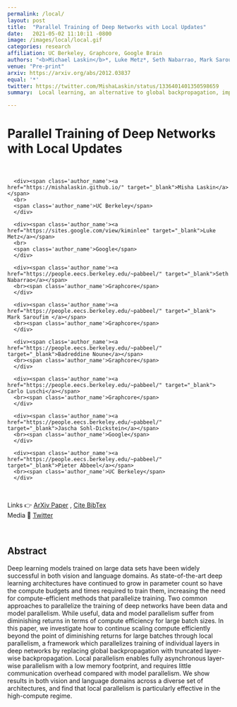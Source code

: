 ```yaml
---
permalink: /local/
layout: post
title:  "Parallel Training of Deep Networks with Local Updates"
date:   2021-05-02 11:10:11 -0800
image: /images/local/local.gif
categories: research
affiliation: UC Berkeley, Graphcore, Google Brain
authors: "<b>Michael Laskin</b>*, Luke Metz*, Seth Nabarrao, Mark Saroufim, Badreddine Noune, Carlo Luschi, Jascha Sohl-Dickstein, Pieter Abbeel"
venue: "Pre-print"
arxiv: https://arxiv.org/abs/2012.03837
equal: '*'
twitter: https://twitter.com/MishaLaskin/status/1336401401350598659
summary:  Local learning, an alternative to global backpropagation, improves the efficiency of training deep nets in the high-compute regime. 

---
```

<script>
function myFunction() {
  var x = document.getElementById("bibtex");
  if (x.style.display === "none") {
    x.style.display = "block";
  } else {
    x.style.display = "none";
  }
}

</script>
# Parallel Training of Deep Networks with Local Updates
<br> 

<div class="table-like" style="justify-content:space-evenly;max-width:800px;margin:;">

      <div><span class='author_name'><a href="https://mishalaskin.github.io/" target="_blank">Misha Laskin</a></span>
      <br>
      <span class='author_name'>UC Berkeley</span>
      </div>
    
      <div><span class='author_name'><a href="https://sites.google.com/view/kiminlee" target="_blank">Luke Metz</a></span>
      <br>
      <span class='author_name'>Google</span>
      </div>

      <div><span class='author_name'><a href="https://people.eecs.berkeley.edu/~pabbeel/" target="_blank">Seth Nabarrao</a></span>
      <br><span class='author_name'>Graphcore</span>
      </div>

      <div><span class='author_name'><a href="https://people.eecs.berkeley.edu/~pabbeel/" target="_blank"> Mark Saroufim </a></span>
      <br><span class='author_name'>Graphcore</span>
      </div>

      <div><span class='author_name'><a href="https://people.eecs.berkeley.edu/~pabbeel/" target="_blank">Badreddine Noune</a></span>
      <br><span class='author_name'>Graphcore</span>
      </div>

      <div><span class='author_name'><a href="https://people.eecs.berkeley.edu/~pabbeel/" target="_blank"> Carlo Luschi</a></span>
      <br><span class='author_name'>Graphcore</span>
      </div>

      <div><span class='author_name'><a href="https://people.eecs.berkeley.edu/~pabbeel/" target="_blank">Jascha Sohl-Dickstein</a></span>
      <br><span class='author_name'>Google</span>
      </div>

      <div><span class='author_name'><a href="https://people.eecs.berkeley.edu/~pabbeel/" target="_blank">Pieter Abbeel</a></span>
      <br><span class='author_name'>UC Berkeley</span>
      </div>
</div>

<br>

<p>
  Links 👉 
         <a  target='_blank' href="{{page.arxiv}}"><u> ArXiv Paper</u></a>
         , <a  onclick="myFunction()" href="#"><u> Cite BibTex</u></a>
<br>
Media	📰
 <a  target="_blank" href="https://twitter.com/MishaLaskin/status/1306779645287763970"><u> Twitter</u></a>
</p>

<div style='display:none;font-size:12px' id="bibtex">
  <pre>
@misc{laskin_metz2020local,
Author = {Michael Laskin and Luke Metz and Seth Nabarrao and Mark Saroufim and Badreddine Noune and Carlo Luschi and Jascha Sohl-Dickstein and Pieter Abbeel},
Title = {Parallel Training of Deep Networks with Local Updates},
Year = {2020},
Eprint = {arXiv:2012.03837},
}
</pre>
</div>


<br>


## Abstract 

Deep learning models trained on large data sets have been widely successful in both vision and language domains. As state-of-the-art deep learning architectures have continued to grow in parameter count so have the compute budgets and times required to train them, increasing the need for compute-efficient methods that parallelize training. Two common approaches to parallelize the training of deep networks have been data and model parallelism. While useful, data and model parallelism suffer from diminishing returns in terms of compute efficiency for large batch sizes. In this paper, we investigate how to continue scaling compute efficiently beyond the point of diminishing returns for large batches through local parallelism, a framework which parallelizes training of individual layers in deep networks by replacing global backpropagation with truncated layer-wise backpropagation. Local parallelism enables fully asynchronous layer-wise parallelism with a low memory footprint, and requires little communication overhead compared with model parallelism. We show results in both vision and language domains across a diverse set of architectures, and find that local parallelism is particularly effective in the high-compute regime.
<br>
